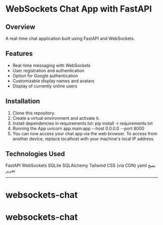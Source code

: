 # WebSockets Chat App with FastAPI

## Overview
A real-time chat application built using FastAPI and WebSockets.

## Features
- Real-time messaging with WebSockets
- User registration and authentication
- Option for Google authentication
- Customizable display names and avatars
- Display of currently online users

## Installation
1. Clone this repository.
2. Create a virtual environment and activate it.
3. Install dependencies in requirements.txt:
    pip install -r requirements.txt
4. Running the App
    uvicorn app.main:app --host 0.0.0.0 --port 8000
5. You can now access your chat app via the web browser. To access from another device, replace localhost with your machine's local IP address.

## Technologies Used
FastAPI
WebSockets
SQLite
SQLAlchemy
Tailwind CSS (via CDN)
yaml
نسخ
تحرير

---

# websockets-chat
# websockets-chat

